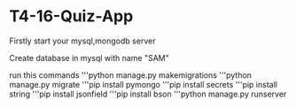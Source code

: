 # T4-16-Quiz-App
Firstly start your mysql,mongodb server

Create database in mysql with name "SAM"

run this commands
'''python manage.py makemigrations
'''python manage.py migrate
'''pip install pymongo
'''pip install secrets
'''pip install string
'''pip install jsonfield
'''pip install bson
'''python manage.py runserver
